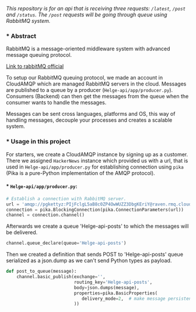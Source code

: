 _This repository is for an api that is receiving three requests: `/latest`,
`/post` and `/status`. The `/post` requests will be going through queue
using RabbitMQ system._

### * Abstract

RabbitMQ is a message-oriented middleware system with advanced message
queuing protocol.

[Link to rabbitMQ official](https://www.rabbitmq.com)

To setup our RabbitMQ queuing protocol, we made an account in CloudAMQP
which are managed RabbitMQ servers in the cloud. Messages are published
to a queue by a producer (`Helge-api/app/producer.py`). Consumers
(Backend) can then get the messages from the queue when the consumer
wants to handle the messages.

Messages can be sent cross languages, platforms and OS, this way of
handling messages, decouple your processes and creates a scalable system.

### * Usage in this project

For starters, we create a CloudAMQP instance by signing up as a customer.
There we assigned `HackerNews` instance which provided us with a url,
that is used in `Helge-api/app/producer.py` for establishing connection
using `pika` (Pika is a pure-Python implementation of the AMQP protocol).

#### * `Helge-api/app/producer.py`:

```python
# Establish a connection with RabbitMQ server.
url = 'amqp://pgkettyz:PIjFclgL5aB8c0ZP4OwWUZZ3DbgKEriY@raven.rmq.cloudamqp.com/pgkettyz'
connection = pika.BlockingConnection(pika.ConnectionParameters(url))
channel = connection.channel()
```

Afterwards we create a queue 'Helge-api-posts' to which the messages
will be delivered.

```python
channel.queue_declare(queue='Helge-api-posts')
```

Then we created a definition that sends POST to 'Helge-api-posts' queue
serialized as a json.dump as we can't send Python types as payload.

```python
def post_to_queue(message):
    channel.basic_publish(exchange='',
                          routing_key='Helge-api-posts',
                          body=json.dumps(message),
                          properties=pika.BasicProperties(
                             delivery_mode=2,  # make message persistent
                          ))
```